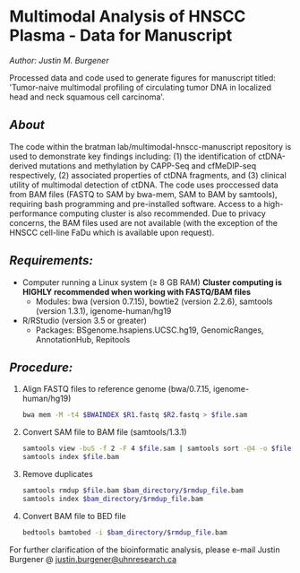 # Multimodal Analysis of HNSCC Plasma - Data for Manuscript
*Author: Justin M. Burgener*

Processed data and code used to generate figures for manuscript titled: 'Tumor-naive multimodal profiling of circulating tumor DNA in localized head and neck squamous cell carcinoma'.

## *About*

The code within the bratman lab/multimodal-hnscc-manuscript repository is used to demonstrate key findings including: (1) the identification of ctDNA-derived mutations and methylation by CAPP-Seq and cfMeDIP-seq respectively, (2) associated properties of ctDNA fragments, and (3) clinical utility of multimodal detection of ctDNA. The code uses proccessed data from BAM files (FASTQ to SAM by bwa-mem, SAM to BAM by samtools), requiring bash programming and pre-installed software. Access to a high-performance computing cluster is also recommended. Due to privacy concerns, the BAM files used are not available (with the exception of the HNSCC cell-line FaDu which is available upon request).

## *Requirements:*
  * Computer running a Linux system (≥ 8 GB RAM) **Cluster computing is HIGHLY recommended when working with FASTQ/BAM files**
    * Modules: bwa (version 0.7.15), bowtie2 (version 2.2.6), samtools (version 1.3.1), igenome-human/hg19
  * R/RStudio (version 3.5 or greater)
    * Packages: BSgenome.hsapiens.UCSC.hg19, GenomicRanges, AnnotationHub, Repitools
    
## *Procedure:*

  1. Align FASTQ files to reference genome (bwa/0.7.15, igenome-human/hg19)
     ```bash
     bwa mem -M -t4 $BWAINDEX $R1.fastq $R2.fastq > $file.sam
     ```
  2. Convert SAM file to BAM file (samtools/1.3.1)
     ```bash 
     samtools view -buS -f 2 -F 4 $file.sam | samtools sort -@4 -o $file.bam
     samtools index $file.bam
     ```
  3. Remove duplicates
     ```bash
     samtools rmdup $file.bam $bam_directory/$rmdup_file.bam
     samtools index $bam_directory/$rmdup_file.bam
     ```
  4. Convert BAM file to BED file
     ```bash
     bedtools bamtobed -i $bam_directory/$rmdup_file.bam
     ```
     
For further clarification of the bioinformatic analysis, please e-mail Justin Burgener @ justin.burgener@uhnresearch.ca
